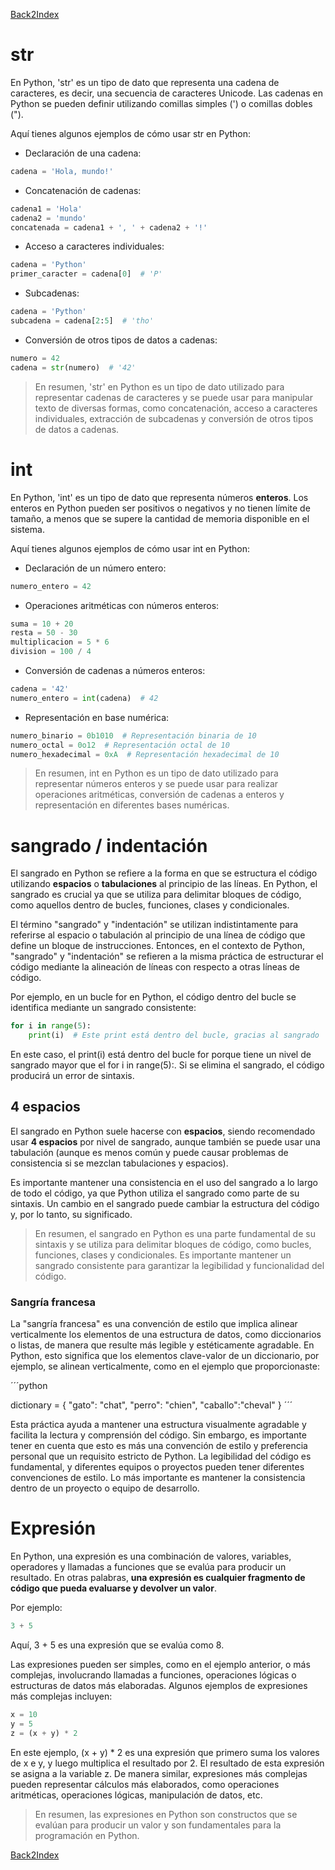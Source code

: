 [Back2Index](https://github.com/jdmc/learning/blob/master/notes.md)  

# str

En Python, 'str' es un tipo de dato que representa una cadena de caracteres, es decir, una secuencia de caracteres Unicode. Las cadenas en Python se pueden definir utilizando comillas simples (') o comillas dobles (").

Aquí tienes algunos ejemplos de cómo usar str en Python:

* Declaración de una cadena:

```python
cadena = 'Hola, mundo!'

```
* Concatenación de cadenas:

```python
cadena1 = 'Hola'
cadena2 = 'mundo'
concatenada = cadena1 + ', ' + cadena2 + '!'

```
* Acceso a caracteres individuales:
```python
cadena = 'Python'
primer_caracter = cadena[0]  # 'P'

```
* Subcadenas:
```python
cadena = 'Python'
subcadena = cadena[2:5]  # 'tho'

```
* Conversión de otros tipos de datos a cadenas:
```python
numero = 42
cadena = str(numero)  # '42'

```
>En resumen, 'str' en Python es un tipo de dato utilizado para representar cadenas de caracteres y se puede usar para manipular texto de diversas formas, como concatenación, acceso a caracteres individuales, extracción de subcadenas y conversión de otros tipos de datos a cadenas.




# int

En Python, 'int' es un tipo de dato que representa números **enteros**. Los enteros en Python pueden ser positivos o negativos y no tienen límite de tamaño, a menos que se supere la cantidad de memoria disponible en el sistema.

Aquí tienes algunos ejemplos de cómo usar int en Python:

* Declaración de un número entero:

```python
numero_entero = 42

```
* Operaciones aritméticas con números enteros:

```python
suma = 10 + 20
resta = 50 - 30
multiplicacion = 5 * 6
division = 100 / 4

```
* Conversión de cadenas a números enteros:

```python
cadena = '42'
numero_entero = int(cadena)  # 42

```
* Representación en base numérica:

```python
numero_binario = 0b1010  # Representación binaria de 10
numero_octal = 0o12  # Representación octal de 10
numero_hexadecimal = 0xA  # Representación hexadecimal de 10

```
> En resumen, int en Python es un tipo de dato utilizado para representar números enteros y se puede usar para realizar operaciones aritméticas, conversión de cadenas a enteros y representación en diferentes bases numéricas.

# sangrado / indentación

El sangrado en Python se refiere a la forma en que se estructura el código utilizando **espacios** o **tabulaciones** al principio de las líneas. En Python, el sangrado es crucial ya que se utiliza para delimitar bloques de código, como aquellos dentro de bucles, funciones, clases y condicionales.

El término "sangrado" y "indentación" se utilizan indistintamente para referirse al espacio o tabulación al principio de una línea de código que define un bloque de instrucciones. Entonces, en el contexto de Python, "sangrado" y "indentación" se refieren a la misma práctica de estructurar el código mediante la alineación de líneas con respecto a otras líneas de código.

Por ejemplo, en un bucle for en Python, el código dentro del bucle se identifica mediante un sangrado consistente:

```python
for i in range(5):
    print(i)  # Este print está dentro del bucle, gracias al sangrado

```
En este caso, el print(i) está dentro del bucle for porque tiene un nivel de sangrado mayor que el for i in range(5):. Si se elimina el sangrado, el código producirá un error de sintaxis.

## 4 espacios

El sangrado en Python suele hacerse con **espacios**, siendo recomendado usar **4 espacios** por nivel de sangrado, aunque también se puede usar una tabulación (aunque es menos común y puede causar problemas de consistencia si se mezclan tabulaciones y espacios).

Es importante mantener una consistencia en el uso del sangrado a lo largo de todo el código, ya que Python utiliza el sangrado como parte de su sintaxis. Un cambio en el sangrado puede cambiar la estructura del código y, por lo tanto, su significado.

>En resumen, el sangrado en Python es una parte fundamental de su sintaxis y se utiliza para delimitar bloques de código, como bucles, funciones, clases y condicionales. Es importante mantener un sangrado consistente para garantizar la legibilidad y funcionalidad del código.

### Sangría francesa

La "sangría francesa" es una convención de estilo que implica alinear verticalmente los elementos de una estructura de datos, como diccionarios o listas, de manera que resulte más legible y estéticamente agradable. En Python, esto significa que los elementos clave-valor de un diccionario, por ejemplo, se alinean verticalmente, como en el ejemplo que proporcionaste:

´´´python

dictionary = {
              "gato":   "chat",
              "perro":  "chien",
              "caballo":"cheval"
              }
´´´

Esta práctica ayuda a mantener una estructura visualmente agradable y facilita la lectura y comprensión del código. Sin embargo, es importante tener en cuenta que esto es más una convención de estilo y preferencia personal que un requisito estricto de Python. La legibilidad del código es fundamental, y diferentes equipos o proyectos pueden tener diferentes convenciones de estilo. Lo más importante es mantener la consistencia dentro de un proyecto o equipo de desarrollo.


# Expresión 

En Python, una expresión es una combinación de valores, variables, operadores y llamadas a funciones que se evalúa para producir un resultado. 
En otras palabras, **una expresión es cualquier fragmento de código que pueda evaluarse y devolver un valor**. 

Por ejemplo:

```python
3 + 5

```
Aquí, 3 + 5 es una expresión que se evalúa como 8.

Las expresiones pueden ser simples, como en el ejemplo anterior, o más complejas, involucrando llamadas a funciones, operaciones lógicas o estructuras de datos más elaboradas. Algunos ejemplos de expresiones más complejas incluyen:

```python
x = 10
y = 5
z = (x + y) * 2

```

En este ejemplo, (x + y) * 2 es una expresión que primero suma los valores de x e y, y luego multiplica el resultado por 2. El resultado de esta expresión se asigna a la variable z.
 De manera similar, expresiones más complejas pueden representar cálculos más elaborados, como operaciones aritméticas, operaciones lógicas, manipulación de datos, etc.

>En resumen, las expresiones en Python son constructos que se evalúan para producir un valor y son fundamentales para la programación en Python.

[Back2Index](https://github.com/jdmc/learning/blob/master/notes.md)  